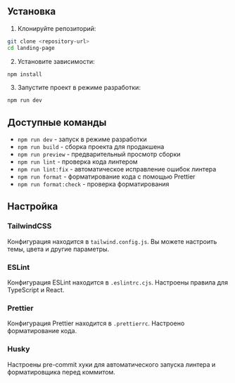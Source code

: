 ## Установка

1. Клонируйте репозиторий:

```bash
git clone <repository-url>
cd landing-page
```

2. Установите зависимости:

```bash
npm install
```

3. Запустите проект в режиме разработки:

```bash
npm run dev
```

## Доступные команды

- `npm run dev` - запуск в режиме разработки
- `npm run build` - сборка проекта для продакшена
- `npm run preview` - предварительный просмотр сборки
- `npm run lint` - проверка кода линтером
- `npm run lint:fix` - автоматическое исправление ошибок линтера
- `npm run format` - форматирование кода с помощью Prettier
- `npm run format:check` - проверка форматирования

## Настройка

### TailwindCSS

Конфигурация находится в `tailwind.config.js`. Вы можете настроить темы, цвета и другие параметры.

### ESLint

Конфигурация ESLint находится в `.eslintrc.cjs`. Настроены правила для TypeScript и React.

### Prettier

Конфигурация Prettier находится в `.prettierrc`. Настроено форматирование кода.

### Husky

Настроены pre-commit хуки для автоматического запуска линтера и форматировщика перед коммитом.
